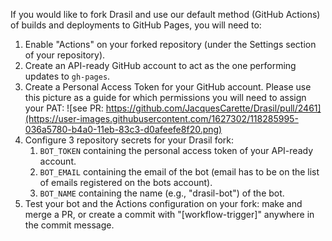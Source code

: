 If you would like to fork Drasil and use our default method (GitHub Actions) of builds and deployments to GitHub Pages, you will need to:

1. Enable "Actions" on your forked repository (under the Settings section of your repository).
2. Create an API-ready GitHub account to act as the one performing updates to `gh-pages`.
3. Create a Personal Access Token for your GitHub account. Please use this picture as a guide for which permissions you will need to assign your PAT: ![see PR: https://github.com/JacquesCarette/Drasil/pull/2461](https://user-images.githubusercontent.com/1627302/118285995-036a5780-b4a0-11eb-83c3-d0afeefe8f20.png)
4. Configure 3 repository secrets for your Drasil fork:
   1. `BOT_TOKEN` containing the personal access token of your API-ready account.
   2. `BOT_EMAIL` containing the email of the bot (email has to be on the list of emails registered on the bots account).
   3. `BOT_NAME` containing the name (e.g., "drasil-bot") of the bot.
5. Test your bot and the Actions configuration on your fork: make and merge a PR, or create a commit with "[workflow-trigger]" anywhere in the commit message.
